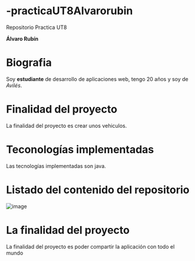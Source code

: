 # -practicaUT8Alvarorubin
Repositorio Practica UT8

**Álvaro Rubín**

# Biografia
Soy **estudiante** de desarrollo de aplicaciones web, tengo 20 años y soy de *Avilés*.

# Finalidad del proyecto
La finalidad del proyecto es crear unos vehiculos.

# Teconologías implementadas
Las tecnologías implementadas son java.

# Listado del contenido del repositorio
![image](https://user-images.githubusercontent.com/98736888/159673117-69f8d3ea-2f3f-49ff-8607-bf68dc3bce66.png)

# La finalidad del proyecto
La finalidad del proyecto es poder compartir la aplicación con todo el mundo
